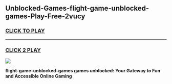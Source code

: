 
## Unblocked-Games-flight-game-unblocked-games-Play-Free-2vucy
<h3>
<a href="https://premium76.site?title=flight-game-unblocked-games&ref=21A">CLICK TO PLAY</a></h3>
<hr>

<h3>
<a href="https://premium76.site?title=flight-game-unblocked-games&ref=21A">CLICK 2 PLAY</a>
  
</h3>

<a href="https://premium76.site?title=flight-game-unblocked-games&ref=21A"><img src="https://clearcache.store/games.png"></a>


**flight-game-unblocked-games games unblocked: Your Gateway to Fun and Accessible Online Gaming**
